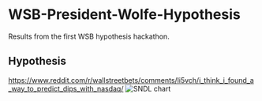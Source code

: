 # WSB-President-Wolfe-Hypothesis
Results from the first WSB hypothesis hackathon.

## Hypothesis
https://www.reddit.com/r/wallstreetbets/comments/li5vch/i_think_i_found_a_way_to_predict_dips_with_nasdaq/
 ![SNDL chart](https://preview.redd.it/2dj8tyjpqzg61.png?width=569&format=png&auto=webp&s=99aba3f5759d0272c401877acdef93cfea37e73d)
